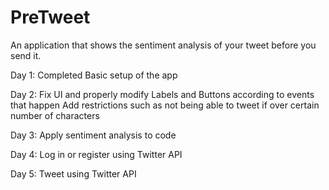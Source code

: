 # PreTweet
An application that shows the sentiment analysis of your tweet before you send it.

Day 1: Completed
Basic setup of the app

Day 2:
Fix UI and properly modify Labels and Buttons according to events that happen
Add restrictions such as not being able to tweet if over certain number of characters

Day 3:
Apply sentiment analysis to code

Day 4:
Log in or register using Twitter API

Day 5:
Tweet using Twitter API
